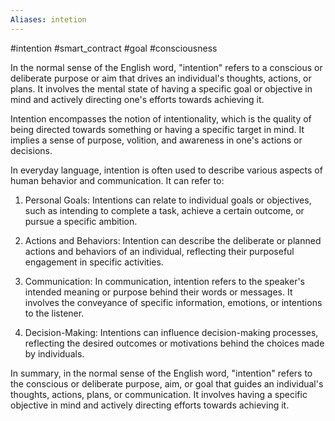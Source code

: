 ```yaml
---
Aliases: intetion
---
```

#intention #smart_contract #goal #consciousness 

  
In the normal sense of the English word, "intention" refers to a conscious or deliberate purpose or aim that drives an individual's thoughts, actions, or plans. It involves the mental state of having a specific goal or objective in mind and actively directing one's efforts towards achieving it.

Intention encompasses the notion of intentionality, which is the quality of being directed towards something or having a specific target in mind. It implies a sense of purpose, volition, and awareness in one's actions or decisions.

In everyday language, intention is often used to describe various aspects of human behavior and communication. It can refer to:

1. Personal Goals: Intentions can relate to individual goals or objectives, such as intending to complete a task, achieve a certain outcome, or pursue a specific ambition.
    
2. Actions and Behaviors: Intention can describe the deliberate or planned actions and behaviors of an individual, reflecting their purposeful engagement in specific activities.
    
3. Communication: In communication, intention refers to the speaker's intended meaning or purpose behind their words or messages. It involves the conveyance of specific information, emotions, or intentions to the listener.
    
4. Decision-Making: Intentions can influence decision-making processes, reflecting the desired outcomes or motivations behind the choices made by individuals.
    

In summary, in the normal sense of the English word, "intention" refers to the conscious or deliberate purpose, aim, or goal that guides an individual's thoughts, actions, plans, or communication. It involves having a specific objective in mind and actively directing efforts towards achieving it.